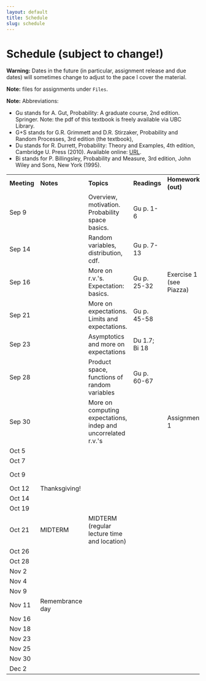 ```yaml
---
layout: default
title: Schedule
slug: schedule
---
```


Schedule (subject to change!)
=============================

**Warning:** Dates in the future (in particular, assignment release and due dates) will sometimes change to adjust to the pace I cover the material.

**Note:** files for assignments under ``Files``. 

**Note:** Abbreviations:

- Gu stands for A. Gut, Probability: A graduate course, 2nd edition. Springer. Note: the pdf of this textbook is freely available via UBC Library. 
- G+S stands for G.R. Grimmett and D.R. Stirzaker, Probability and Random Processes, 3rd edition (the textbook),
- Du stands for  R. Durrett, Probability: Theory and Examples, 4th edition, Cambridge U. Press (2010). Available online: [URL](http://www.math.duke.edu/~rtd/PTE/PTE4_1.pdf).
- Bi stands for P. Billingsley, Probability and Measure, 3rd edition, John Wiley and Sons,
New York (1995).

<table>  <tr>    <td><b>Meeting</b></td>    <td><b>Notes</b></td>    <td><b>Topics</b></td>    <td><b>Readings</b></td>    <td><b>Homework (out)</b></td>    <td><b>Homework (due)</b></td>  </tr>  <tr>    <td>Sep 9</td>    <td></td>    <td>Overview, motivation. Probability space basics.</td>    <td>Gu p. 1-6</td>    <td></td>    <td></td>  </tr>  <tr>    <td>Sep 14</td>    <td></td>    <td>Random variables, distribution, cdf.</td>    <td>Gu p. 7-13</td>    <td></td>    <td></td>  </tr>  <tr>    <td>Sep 16</td>    <td></td>    <td>More on r.v.'s. Expectation: basics.</td>    <td>Gu p. 25-32</td>    <td>Exercise 1 (see Piazza)</td>    <td></td>  </tr>  <tr>    <td>Sep 21</td>    <td></td>    <td>More on expectations. Limits and expectations.</td>    <td>Gu p. 45-58</td>    <td></td>    <td>Exercise 1 (see Piazza)</td>  </tr>  <tr>    <td>Sep 23</td>    <td></td>    <td>Asymptotics and more on expectations</td>    <td>Du 1.7; Bi 18</td>    <td></td>    <td></td>  </tr>  <tr>    <td>Sep 28</td>    <td></td>    <td>Product space, functions of random variables</td>    <td>Gu p. 60-67</td>    <td></td>    <td></td>  </tr>  <tr>    <td>Sep 30</td>    <td></td>    <td>More on computing expectations, indep and uncorrelated r.v.'s</td>    <td></td>    <td>Assignment 1</td>    <td></td>  </tr>  <tr>    <td>Oct 5</td>    <td></td>    <td></td>    <td></td>    <td></td>    <td></td>  </tr>  <tr>    <td>Oct 7</td>    <td></td>    <td></td>    <td></td>    <td></td>    <td></td>  </tr>  <tr>    <td>Oct 9</td>    <td></td>    <td></td>    <td></td>    <td></td>    <td>Assignment 1</td>  </tr>  <tr>    <td>Oct 12</td>    <td>Thanksgiving!</td>    <td></td>    <td></td>    <td></td>    <td></td>  </tr>  <tr>    <td>Oct 14</td>    <td></td>    <td></td>    <td></td>    <td></td>    <td></td>  </tr>  <tr>    <td>Oct 19</td>    <td></td>    <td></td>    <td></td>    <td></td>    <td></td>  </tr>  <tr>    <td>Oct 21</td>    <td>MIDTERM</td>    <td>MIDTERM (regular lecture time and location)</td>    <td></td>    <td></td>    <td></td>  </tr>  <tr>    <td>Oct 26</td>    <td></td>    <td></td>    <td></td>    <td></td>    <td></td>  </tr>  <tr>    <td>Oct 28</td>    <td></td>    <td></td>    <td></td>    <td></td>    <td></td>  </tr>  <tr>    <td>Nov 2</td>    <td></td>    <td></td>    <td></td>    <td></td>    <td></td>  </tr>  <tr>    <td>Nov 4</td>    <td></td>    <td></td>    <td></td>    <td></td>    <td></td>  </tr>  <tr>    <td>Nov 9</td>    <td></td>    <td></td>    <td></td>    <td></td>    <td></td>  </tr>  <tr>    <td>Nov 11</td>    <td>Remembrance day</td>    <td></td>    <td></td>    <td></td>    <td></td>  </tr>  <tr>    <td>Nov 16</td>    <td></td>    <td></td>    <td></td>    <td></td>    <td></td>  </tr>  <tr>    <td>Nov 18</td>    <td></td>    <td></td>    <td></td>    <td></td>    <td></td>  </tr>  <tr>    <td>Nov 23</td>    <td></td>    <td></td>    <td></td>    <td></td>    <td></td>  </tr>  <tr>    <td>Nov 25</td>    <td></td>    <td></td>    <td></td>    <td></td>    <td></td>  </tr>  <tr>    <td>Nov 30</td>    <td></td>    <td></td>    <td></td>    <td></td>    <td></td>  </tr>  <tr>    <td>Dec 2</td>    <td></td>    <td></td>    <td></td>    <td></td>    <td></td>  </tr><!-- schedule --></table>

